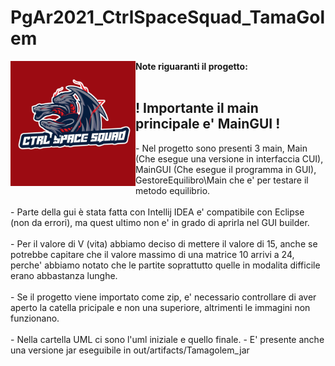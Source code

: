 # PgAr2021_CtrlSpaceSquad_TamaGolem
<p>
  <img alt="Image" title="icon" src="Altro/Logo CTRL_SPACE_SQUAD.jpeg" width="200" height="200" align="left"/>
  <b> Note riguaranti il progetto: </b> <br><br>
  <h2>! Importante il main principale e' MainGUI !</h2>
   - Nel progetto sono presenti 3 main, Main (Che esegue una versione in interfaccia CUI), MainGUI (Che esegue il programma in GUI), GestoreEquilibro\Main che e' per testare il metodo equilibrio.<br><br>
   - Parte della gui è stata fatta con Intellij IDEA e' compatibile con Eclipse (non da errori), ma quest ultimo non e' in grado di aprirla nel GUI builder.<br><br>
   - Per il valore di V (vita) abbiamo deciso di mettere il valore di 15, anche se potrebbe capitare che il valore massimo di una matrice 10 arrivi a 24, perche' abbiamo notato che le partite soprattutto quelle in modalita difficile erano abbastanza lunghe.<br><br>
   - Se il progetto viene importato come zip, e' necessario controllare di aver aperto la catella pricipale e non una superiore, altrimenti le immagini non funzionano.<br><br>
   - Nella cartella UML ci sono l'uml iniziale e quello finale.
   - E' presente anche una versione jar eseguibile in out/artifacts/Tamagolem_jar
</p>
